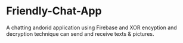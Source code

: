 # Friendly-Chat-App
A chatting andorid application using Firebase and XOR encyption and decryption technique can send and receive texts &amp; pictures.
